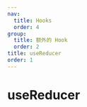 ```yaml
---
nav:
  title: Hooks
  order: 4
group:
  title: 额外的 Hook
  order: 2
title: useReducer
order: 1
---
```


# useReducer